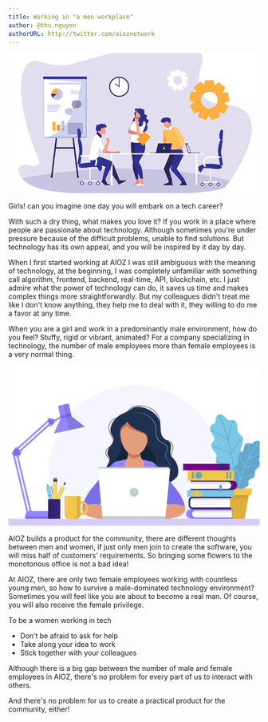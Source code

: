 ```yaml
---
title: Working in "a men workplace"
author: @thu.nguyen
authorURL: http://twitter.com/aioznetwork
---
```


![assets/2021-04-19-manworkplace/pasted_image_.png](assets/2021-04-19-manworkplace/pasted_image_.png)
<!--truncate-->

Girls! can you imagine one day you will embark on a tech career?

With such a dry thing, what makes you love it? If you work in a place where people are passionate about technology. Although sometimes you're under pressure because of the difficult problems, unable to find solutions. But technology has its own appeal, and you will be inspired by it day by day.

When I first started working at AIOZ I was still ambiguous with the meaning of technology, at the beginning, I was completely unfamiliar with something call algorithm, frontend, backend, real-time, API, blockchain, etc. I just admire what the power of technology can do, it saves us time and makes complex things more straightforwardly. But my colleagues didn't treat me like I don't know anything, they help me to deal with it, they willing to do me a favor at any time.

When you are a girl and work in a predominantly male environment, how do you feel? Stuffy, rigid or vibrant, animated? For a company specializing in technology, the number of male employees more than female employees is a very normal thing.

![assets/2021-04-19-manworkplace/pasted_image_0.png](assets/2021-04-19-manworkplace/pasted_image_0.png)

AIOZ builds a product for the community, there are different thoughts between men and women, if just only men join to create the software, you will miss half of customers' requirements. So bringing some flowers to the monotonous office is not a bad idea!

At AIOZ, there are only two female employees working with countless young men, so how to survive a male-dominated technology environment? Sometimes you will feel like you are about to become a real man. Of course, you will also receive the female privilege.

To be a women working in tech

- Don’t be afraid to ask for help
- Take along your idea to work
- Stick together with your colleagues

Although there is a big gap between the number of male and female employees in AIOZ, there's no problem for every part of us to interact with others.

And there's no problem for us to create a practical product for the community, either!
